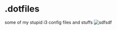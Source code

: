 # .dotfiles

some of my stupid i3 config files and stuffs 
![sdfsdf](https://user-images.githubusercontent.com/74200268/219960161-9eb4cc77-ded3-484c-8a30-f3eb586e451d.jpg)
